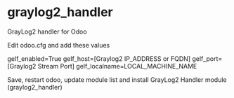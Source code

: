 # graylog2_handler
GrayLog2 handler for Odoo

Edit odoo.cfg and add these values

gelf_enabled=True
gelf_host=[Graylog2 IP_ADDRESS or FQDN]
gelf_port=[Graylog2 Stream Port]
gelf_localname=LOCAL_MACHINE_NAME

Save, restart odoo, update module list and install GrayLog2 Handler module (graylog2_handler)
